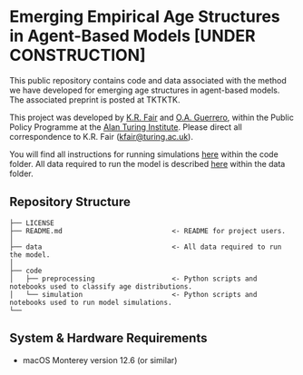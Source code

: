 # Emerging Empirical Age Structures in Agent-Based Models **[UNDER CONSTRUCTION]**

This public repository contains code and data associated with the method we have developed for emerging age structures in agent-based models. The associated preprint is posted at TKTKTK.

This project was developed by [K.R. Fair](https://www.turing.ac.uk/people/researchers/kathyrn-r-fair) and [O.A. Guerrero](http://oguerr.com/), within the Public Policy Programme at the [Alan Turing Institute](https://www.turing.ac.uk/). Please direct all correspondence to K.R. Fair (kfair@turing.ac.uk).

You will find all instructions for running simulations [here](TKTK) within the code folder. All data required to run the model is described [here](TKTK) within the data folder.

## Repository Structure

```
├── LICENSE
├── README.md                           <- README for project users.
│
├── data                                <- All data required to run the model.
│
├── code               
│   ├── preprocessing                   <- Python scripts and notebooks used to classify age distributions.
│   └── simulation                      <- Python scripts and notebooks used to run model simulations.
└──
```

## System & Hardware Requirements

* macOS Monterey version 12.6 (or similar)
